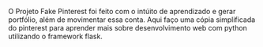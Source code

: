 O Projeto Fake Pinterest foi feito com o intúito de aprendizado e gerar portfólio, além de movimentar essa conta.
Aqui faço uma cópia simplificada do pinterest para aprender mais sobre desenvolvimento web com python utilizando o framework flask.
